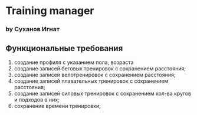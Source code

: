 # Training manager 
### by Суханов Игнат

## Функциональные требования
1. создание профиля с указанием пола, возраста
2. cоздание записей беговых тренировок с сохранением расстояния;
3. cоздание записей велотренировок с сохранением расстояния;
4. cоздание записей плавательных тренировок с сохранением расстояния;
5. cоздание записей силовых тренировок с сохранением кол-ва кругов и подходов в них;
7. сохранение времени тренировки;

